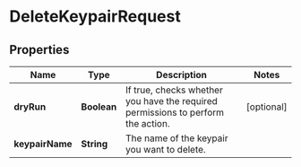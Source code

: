 

# DeleteKeypairRequest


## Properties

| Name | Type | Description | Notes |
|------------ | ------------- | ------------- | -------------|
|**dryRun** | **Boolean** | If true, checks whether you have the required permissions to perform the action. |  [optional] |
|**keypairName** | **String** | The name of the keypair you want to delete. |  |



